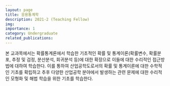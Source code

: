 ```yaml
---
layout: page
title: 응용통계학
description: 2021-2 (Teaching Fellow)
img: 
importance: 1
category: Undergraduate
related_publications:
---
```


본 교과목에서는 확률통계론에서 학습한 기초적인 확률 및 통계이론(확률변수, 확률분포, 추정 및 검정, 분산분석, 회귀분석 등)에 대한 확장으로 이들에 대한 수리적인 접근방법에 대하여 학습한다. 이를 통하여 산업공학도로서의 확률 및 통계이론에 대한 수학적인 기초를 확립하고 추후 다양한 산업공학 분야에서 발생하는 관련 문제에 대한 수리적인 모형화 및 해법 학습을 위한 기초를 학습한다.


